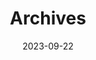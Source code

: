 ---
title: "Archives"
date: 2023-09-22
layout: "archives"
slug: "archives"
menu:
    main:
        weight: 2
        params:
            icon: archives
---